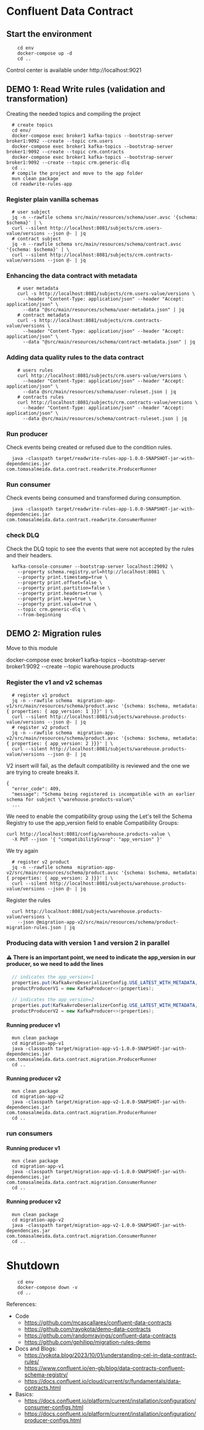 # Confluent Data Contract

## Start the environment

```shell
    cd env
    docker-compose up -d
    cd ..
```

Control center is available under http://localhost:9021

## DEMO 1: Read Write rules (validation and transformation)

Creating the needed topics and compiling the project

```shell
  # create topics
  cd env/
  docker-compose exec broker1 kafka-topics --bootstrap-server broker1:9092 --create --topic crm.users
  docker-compose exec broker1 kafka-topics --bootstrap-server broker1:9092 --create --topic crm.contracts 
  docker-compose exec broker1 kafka-topics --bootstrap-server broker1:9092 --create --topic crm.generic-dlq
  cd ..
  # compile the project and move to the app folder
  mvn clean package
  cd readwrite-rules-app
```

### Register plain vanilla schemas

```shell
  # user subject
  jq -n --rawfile schema src/main/resources/schema/user.avsc '{schema: $schema}' | \
  curl --silent http://localhost:8081/subjects/crm.users-value/versions --json @- | jq
  # contract subject
  jq -n --rawfile schema src/main/resources/schema/contract.avsc '{schema: $schema}' | \
  curl --silent http://localhost:8081/subjects/crm.contracts-value/versions --json @- | jq
```

### Enhancing the data contract with metadata

```shell
    # user metadata
    curl -s http://localhost:8081/subjects/crm.users-value/versions \
      --header "Content-Type: application/json" --header "Accept: application/json" \
      --data "@src/main/resources/schema/user-metadata.json" | jq
    # contract metadata
    curl -s http://localhost:8081/subjects/crm.contracts-value/versions \
      --header "Content-Type: application/json" --header "Accept: application/json" \
      --data "@src/main/resources/schema/contract-metadata.json" | jq
```

### Adding data quality rules to the data contract

```shell
    # users rules
    curl http://localhost:8081/subjects/crm.users-value/versions \
      --header "Content-Type: application/json" --header "Accept: application/json" \
      --data @src/main/resources/schema/user-ruleset.json | jq
    # contracts rules
    curl http://localhost:8081/subjects/crm.contracts-value/versions \
      --header "Content-Type: application/json" --header "Accept: application/json" \
      --data @src/main/resources/schema/contract-ruleset.json | jq
```

### Run producer 

Check events being created or refused due to the condition rules.

```shell
  java -classpath target/readwrite-rules-app-1.0.0-SNAPSHOT-jar-with-dependencies.jar com.tomasalmeida.data.contract.readwrite.ProducerRunner 
```

### Run consumer

Check events being consumed and transformed during consumption.

```shell
  java -classpath target/readwrite-rules-app-1.0.0-SNAPSHOT-jar-with-dependencies.jar com.tomasalmeida.data.contract.readwrite.ConsumerRunner
```

### check DLQ

Check the DLQ topic to see the events that were not accepted by the rules and their headers.

```shell
  kafka-console-consumer --bootstrap-server localhost:29092 \
    --property schema.registry.url=http://localhost:8081 \
    --property print.timestamp=true \
    --property print.offset=false \
    --property print.partition=false \
    --property print.headers=true \
    --property print.key=true \
    --property print.value=true \
    --topic crm.generic-dlq \
    --from-beginning
```

## DEMO 2: Migration rules

Move to this module

docker-compose exec broker1 kafka-topics --bootstrap-server broker1:9092 --create --topic warehouse.products



### Register the v1 and v2 schemas

```shell
  # register v1 product
  jq -n --rawfile schema  migration-app-v1/src/main/resources/schema/product.avsc '{schema: $schema, metadata: { properties: { app_version: 1 }}}' | \
  curl --silent http://localhost:8081/subjects/warehouse.products-value/versions --json @- | jq
  # register v2 product
  jq -n --rawfile schema  migration-app-v2/src/main/resources/schema/product.avsc '{schema: $schema, metadata: { properties: { app_version: 2 }}}' | \
  curl --silent http://localhost:8081/subjects/warehouse.products-value/versions --json @- | jq
```

V2 insert will fail, as the default compatibility is reviewed and the one we are trying to create breaks it. 

```shell
{
  "error_code": 409,
  "message": "Schema being registered is incompatible with an earlier schema for subject \"warehouse.products-value\"
  ...
```

We need to enable the compatibility group using the Let's tell the Schema Registry to use the app_version field to enable Compatibility Groups:

```shell
curl http://localhost:8081/config/warehouse.products-value \
  -X PUT --json '{ "compatibilityGroup": "app_version" }'
```

We try again

```shell
  # register v2 product
  jq -n --rawfile schema  migration-app-v2/src/main/resources/schema/product.avsc '{schema: $schema, metadata: { properties: { app_version: 2 }}}' | \
  curl --silent http://localhost:8081/subjects/warehouse.products-value/versions --json @- | jq
```

Register the rules

```shell
  curl http://localhost:8081/subjects/warehouse.products-value/versions \
    --json @migration-app-v2/src/main/resources/schema/product-migration-rules.json | jq
```

### Producing data with version 1 and version 2 in parallel

#### ⚠️ There is an important point, we need to indicate the app_version in our producer, so we need to add the lines

```java
  // indicates the app_version=1
  properties.put(KafkaAvroDeserializerConfig.USE_LATEST_WITH_METADATA, "app_version=1");
  productProducerV1 = new KafkaProducer<>(properties);
  
  // indicates the app_version=2
  properties.put(KafkaAvroDeserializerConfig.USE_LATEST_WITH_METADATA, "app_version=2");
  productProducerV2 = new KafkaProducer<>(properties);
```

#### Running producer v1

```shell
  mvn clean package
  cd migration-app-v1
  java -classpath target/migration-app-v1-1.0.0-SNAPSHOT-jar-with-dependencies.jar com.tomasalmeida.data.contract.migration.ProducerRunner
  cd ..
```

#### Running producer v2

```shell
  mvn clean package
  cd migration-app-v2
  java -classpath target/migration-app-v2-1.0.0-SNAPSHOT-jar-with-dependencies.jar com.tomasalmeida.data.contract.migration.ProducerRunner
  cd ..
```


### run consumers

#### Running producer v1

```shell
  mvn clean package
  cd migration-app-v1
  java -classpath target/migration-app-v1-1.0.0-SNAPSHOT-jar-with-dependencies.jar com.tomasalmeida.data.contract.migration.ConsumerRunner
  cd ..
```

#### Running producer v2

```shell
  mvn clean package
  cd migration-app-v2
  java -classpath target/migration-app-v2-1.0.0-SNAPSHOT-jar-with-dependencies.jar com.tomasalmeida.data.contract.migration.ConsumerRunner
  cd ..
```

# Shutdown

```shell
    cd env
    docker-compose down -v
    cd ..
```

References:
- Code
  - https://github.com/mcascallares/confluent-data-contracts
  - https://github.com/rayokota/demo-data-contracts
  - https://github.com/randomravings/confluent-data-contracts
  - https://github.com/gphilipp/migration-rules-demo
- Docs and Blogs: 
  - https://yokota.blog/2023/10/01/understanding-cel-in-data-contract-rules/
  - https://www.confluent.io/en-gb/blog/data-contracts-confluent-schema-registry/
  - https://docs.confluent.io/cloud/current/sr/fundamentals/data-contracts.html
- Basics:
  - https://docs.confluent.io/platform/current/installation/configuration/consumer-configs.html
  - https://docs.confluent.io/platform/current/installation/configuration/producer-configs.html